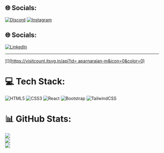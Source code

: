 
## 🌐 Socials:
[![Discord](https://img.shields.io/badge/Discord-%237289DA.svg?logo=discord&logoColor=white)](https://discord.gg/https://1drv.ms/u/s!AqVRjrSG7QvikOlFc-PCljsbPDYJ5g?e=eBgBjc) [![Instagram](https://img.shields.io/badge/Instagram-%23E4405F.svg?logo=Instagram&logoColor=white)](https://instagram.com/_aparna_rajan__) 
## 🌐 Socials:
[![LinkedIn](https://img.shields.io/badge/LinkedIn-%230077B5.svg?logo=linkedin&logoColor=white)](https://linkedin.com/in/https://www.linkedin.com/in/aparna-m-578432258?utm_source=share&utm_campaign=share_via&utm_content=profile&utm_medium=android_app) 

---
[![](https://visitcount.itsvg.in/api?id= aparnarajan-m&icon=0&color=0)](https://visitcount.itsvg.in)

<!-- Proudly created with GPRM ( https://gprm.itsvg.in ) -->

# 💻 Tech Stack:
![HTML5](https://img.shields.io/badge/html5-%23E34F26.svg?style=for-the-badge&logo=html5&logoColor=white) ![CSS3](https://img.shields.io/badge/css3-%231572B6.svg?style=for-the-badge&logo=css3&logoColor=white) ![React](https://img.shields.io/badge/react-%2320232a.svg?style=for-the-badge&logo=react&logoColor=%2361DAFB) ![Bootstrap](https://img.shields.io/badge/bootstrap-%238511FA.svg?style=for-the-badge&logo=bootstrap&logoColor=white) ![TailwindCSS](https://img.shields.io/badge/tailwindcss-%2338B2AC.svg?style=for-the-badge&logo=tailwind-css&logoColor=white)
# 📊 GitHub Stats:
![](https://github-readme-stats.vercel.app/api?username=aparnarajan-m&theme=dark&hide_border=false&include_all_commits=true&count_private=true)<br/>
![](https://github-readme-streak-stats.herokuapp.com/?user=aparnarajan-m&theme=dark&hide_border=false)<br/>
![](https://github-readme-stats.vercel.app/api/top-langs/?username=aparnarajan-m&theme=dark&hide_border=false&include_all_commits=true&count_private=true&layout=compact)

<!-- Proudly created with GPRM ( https://gprm.itsvg.in ) -->
